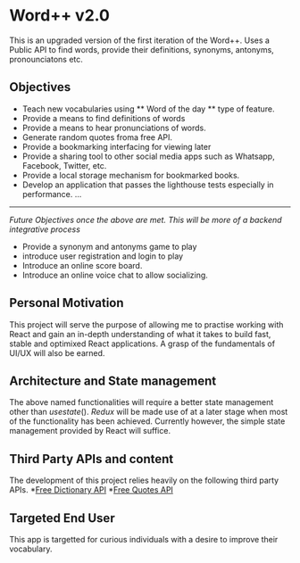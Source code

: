 # Word++ v2.0

This is an upgraded version of the first iteration of the Word++.
Uses a Public API to find words, provide their definitions, synonyms, antonyms, pronounciatons etc.

## Objectives

* Teach new vocabularies using ** Word of the day ** type of feature.
* Provide a means to find definitions of words
* Provide a means to hear pronunciations of words.
* Generate random quotes froma free API.
* Provide a bookmarking interfacing for viewing later
* Provide a sharing tool to other social media  apps such as Whatsapp, Facebook, Twitter,   etc.
* Provide a local storage mechanism for bookmarked books.
* Develop an application that passes the lighthouse tests especially in performance. ...
***
*Future Objectives once the above are met. This will be more of a backend integrative process*
* Provide a synonym and antonyms game to play
* introduce user registration and login to play
* Introduce an online score board.
* Introduce an online voice chat to allow socializing.

## Personal Motivation

This project will serve the purpose of allowing me to practise working with React and gain an in-depth understanding of what it takes to build fast, stable and optimixed React applications. A grasp of the fundamentals of UI/UX will also be earned.

## Architecture and State management

The above named functionalities will require a better state management  other than *usestate*(). *Redux* will  be made use of at a later stage when most of the functionality has been achieved. Currently however, the simple state management provided by React will suffice.

## Third Party APIs and content

The development of this project relies heavily on the following third party APIs.
*[Free Dictionary API](https://dictionaryapi.dev)
*[Free Quotes API](https://type.fit/api/quotes)

## Targeted End User
This app is targetted for curious individuals with a desire to improve their vocabulary.
